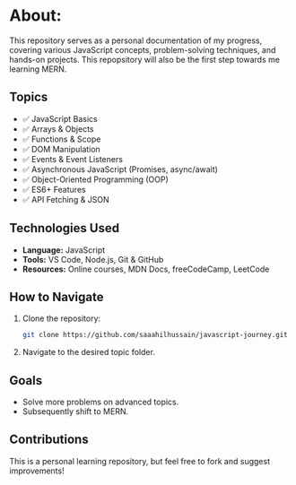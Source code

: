 # About:

This repository serves as a personal documentation of my progress, covering various JavaScript concepts, problem-solving techniques, and hands-on projects. This repopsitory will also be the first step towards me learning MERN.


## Topics
- ✅ JavaScript Basics
- ✅ Arrays & Objects
- ✅ Functions & Scope
- ✅ DOM Manipulation
- ✅ Events & Event Listeners
- ✅ Asynchronous JavaScript (Promises, async/await)
- ✅ Object-Oriented Programming (OOP)
- ✅ ES6+ Features
- ✅ API Fetching & JSON

## Technologies Used
- **Language:** JavaScript
- **Tools:** VS Code, Node.js, Git & GitHub
- **Resources:** Online courses, MDN Docs, freeCodeCamp, LeetCode

## How to Navigate 
1. Clone the repository:
   ```sh
   git clone https://github.com/saaahilhussain/javascript-journey.git
   ```
2. Navigate to the desired topic folder.


## Goals
- Solve more problems on advanced topics.
- Subsequently shift to MERN.

## Contributions
This is a personal learning repository, but feel free to fork and suggest improvements!

